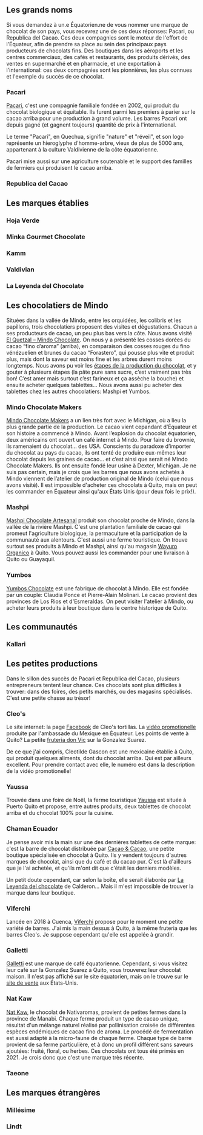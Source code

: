 
## Les grands noms

Si vous demandez à un.e Équatorien.ne de vous nommer une marque de chocolat de son pays, vous recevrez une de ces deux réponses: Pacari, ou Republica del Cacao. Ces deux compagnies sont le moteur de l'effort de l'Équateur, afin de prendre sa place au sein des principaux pays producteurs de chocolats fins.
Des boutiques dans les aéroports et les centres commerciaux, des cafés et restaurants, des produits dérivés, des ventes en supermarché et en pharmacie, et une exportation à l'international: ces deux compagnies sont les pionnières, les plus connues et l'exemple du succès de ce chocolat.


### Pacari

[Pacari](www.pacari.com), c'est une compagnie familiale fondée en 2002, qui produit du chocolat biologique et équitable. Ils furent parmi les premiers à parier sur le cacao arriba pour une production à grand volume. Les barres Pacari ont depuis gagné (et gagnent toujours) quantité de prix à l'international. 

Le terme "Pacari", en Quechua, signifie "nature" et "réveil", et son logo représente un hieroglyphe d'homme-arbre, vieux de plus de 5000 ans, appartenant à la culture Valdivienne de la côte équatorienne.

Pacari mise aussi sur une agriculture soutenable et le support des familles de fermiers qui produisent le cacao arriba.

### Republica del Cacao




## Les marques établies

### Hoja Verde

### Minka Gourmet Chocolate

### Kamm

### Valdivian

### La Leyenda del Chocolate


## Les chocolatiers de Mindo

Situées dans la vallée de Mindo, entre les orquidées, les colibris et les papillons, trois chocolatiers proposent des visites et dégustations.
Chacun a ses producteurs de cacao, un peu plus bas vers la côte. Nous avons visité [El Quetzal – Mindo Chocolate](http://www.elquetzaldemindo.com/). On nous y a présenté les cosses dorées du cacao “fino d’aroma” (arriba), en comparaison des cosses rouges du fino vénézuelien et brunes du cacao “Forastero”, qui pousse plus vite et produit plus, mais dont la saveur est moins fine et les arbres durent moins longtemps.
Nous avons pu voir les [étapes de la production du chocolat](/cocoa_fr.md#la-fabrication-du-chocolat), et y gouter à plusieurs étapes (la pâte pure sans sucre, c’est vraiment pas très bon! C’est amer mais surtout c’est farineux et ça assèche la bouche) et ensuite acheter quelques tablettes… Nous avons aussi pu acheter des tablettes chez les autres chocolatiers: Mashpi et Yumbos. 

### Mindo Chocolate Makers

[Mindo Chocolate Makers](https://mindochocolate.com/) a un lien très fort avec le Michigan, où a lieu la plus grande partie de la production. Le cacao vient cepandant d’Équateur et son histoire a commencé à Mindo. Avant l’explosion du chocolat équatorien, deux américains ont ouvert un café internet à Mindo. Pour faire du brownie, ils ramenaient du chocolat… des USA. Conscients du paradoxe d’importer du chocolat au pays du cacao, ils ont tenté de produire eux-mêmes leur chocolat depuis les graines de cacao… et c’est ainsi que serait né Mindo Chocolate Makers. Ils ont ensuite fondé leur usine à Dexter, Michigan. Je ne suis pas certain, mais je crois que les barres que nous avons achetés à Mindo viennent de l’atelier de production original de Mindo (celui que nous avons visité). 
Il est impossible d'acheter ces chocolats à Quito, mais on peut les commander en Équateur ainsi qu'aux États Unis (pour deux fois le prix!).

### Mashpi
[Mashpi Chocolate Artesanal](https://tienda.chocomashpi.com/) produit son chocolat proche de Mindo, dans la vallée de la rivière Mashpi. C'est une plantation familiale de cacao qui promeut l'agriculture biologique, la permaculture et la participation de la communauté aux alentours. C'est aussi une ferme touristique. On trouve surtout ses produits à Mindo et Mashpi, ainsi qu'au magasin [Wayuro Organico](https://www.facebook.com/wayruro.organico/) à Quito. Vous pouvez aussi les commander pour une livraison à Quito ou Guayaquil.


### Yumbos

[Yumbos Chocolate](http://yumboschocolate.com/) est une fabrique de chocolat à Mindo. Elle est fondée par un couple: Claudia Ponce et Pierre-Alain Molinari. Le cacao provient des provinces de Los Rios et d'Esmeraldas. On peut visiter l'atelier à Mindo, ou acheter leurs produits à leur boutique dans le centre historique de Quito. 

## Les communautés

### Kallari


## Les petites productions

Dans le sillon des succès de Pacari et Republica del Cacao, plusieurs entrepreneurs tentent leur chance. Ces chocolats sont plus difficiles à trouver: dans des foires, des petits marchés, ou des magasins spécialisés. C'est une petite chasse au trésor!


### Cleo's
Le site internet: la page [Facebook](https://www.facebook.com/cleos.tortillas) de Cleo's tortillas. La [vidéo promotionelle](https://www.youtube.com/watch?v=SlsUV0VwxxI) produite par l'ambassade du Mexique en Équateur. Les points de vente à Quito? La petite [fruteria don Vic](https://foursquare.com/v/la-fruteria/4bcb58a6b6c49c745d019291/photos) sur la Gonzalez Suarez.

De ce que j'ai compris, Cleotilde Gascon est une mexicaine établie à Quito, qui produit quelques aliments, dont du chocolat arriba. Qui est par ailleurs excellent. Pour prendre contact avec elle, le numéro est dans la description de la vidéo promotionelle!

### Yaussa

Trouvée dans une foire de Noël, la ferme touristique [Yaussa](https://yaussa.com/) est située à Puerto Quito et propose, entre autres produits, deux tablettes de chocolat arriba et du chocolat 100% pour la cuisine.  

### Chaman Ecuador

Je pense avoir mis la main sur une des dernières tablettes de cette marque: c'est la barre de chocolat distribuée par [Cacao & Cacao](https://kacaoshop.com/), une petite boutique spécialisée en chocolat à Quito. Ils y vendent toujours d'autres marques de chocolat, ainsi que du café et du cacao pur. C'est là d'ailleurs que je l'ai achetée, et qu'ils m'ont dit que c'était les derniers modèles.

Un petit doute cependant, car selon la boîte, elle serait élaborée par [La Leyenda del chocolate](http://chocoleyenda.com/) de Calderon... Mais il m'est impossible de trouver la marque dans leur boutique.


### Viferchi

Lancée en 2018 à Cuenca, [Viferchi](http://www.viferchi.com/) propose pour le moment une petite variété de barres. J'ai mis la main dessus à Quito, à la même fruteria que les barres Cleo's. Je suppose cependant qu'elle est appelée à grandir.

### Galletti

[Galletti](https://cafegalletti.com/) est une marque de café équatorienne. Cependant, si vous visitez leur café sur la Gonzalez Suarez à Quito, vous trouverez leur chocolat maison. Il n'est pas affiché sur le site équatorien, mais on le trouve sur le [site de vente](https://cafegallettiusa.com/collections/products/products/variety-pack-of-each-fine-chocolate-bar-1) aux États-Unis.

### Nat Kaw

[Nat Kaw](https://www.nativaromas.com/natkaw), le chocolat de Nativaromas, provient de petites fermes dans la province de Manabi. Chaque ferme produit un type de cacao unique, résultat d'un mélange naturel réalisé par pollinisation croisée de différentes espèces endémiques de cacao fino de aroma. Le procédé de fermentation est aussi adapté à la micro-faune de chaque ferme. Chaque type de barre provient de sa ferme particulière, et à donc un profil différent sans saveurs ajoutées: fruité, floral, ou herbes.
Ces chocolats ont tous été primés en 2021. Je crois donc que c'est une marque très récente.

### Taeone

## Les marques étrangères


### Millésime


### Lindt